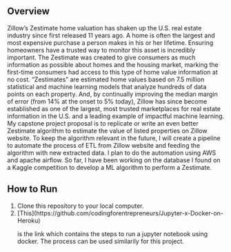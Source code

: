 <h2> Overview </h2>
Zillow’s Zestimate home valuation has shaken up the U.S. real estate industry since first released 11 years ago.
A home is often the largest and most expensive purchase a person makes in his or her lifetime. Ensuring homeowners have a trusted way to monitor this asset is incredibly important. The Zestimate was created to give consumers as much information as possible about homes and the housing market, marking the first-time consumers had access to this type of home value information at no cost.
“Zestimates” are estimated home values based on 7.5 million statistical and machine learning models that analyze hundreds of data points on each property. And, by continually improving the median margin of error (from 14% at the onset to 5% today), Zillow has since become established as one of the largest, most trusted marketplaces for real estate information in the U.S. and a leading example of impactful machine learning.
My capstone project proposal is to replicate or write an even better Zestimate algorithm to estimate the value of listed properties on Zillow website. To keep the algorithm relevant in the future, I will create a pipeline to automate the process of ETL from Zillow website and feeding the algorithm with new extracted data.
I plan to do the automation using AWS and apache airflow. So far, I have been working on the database I found on a Kaggle competition to develop a ML algorithm to perform a Zestimate.
<h2> How to Run </h2>
<ol>
<li>Clone this repository to your local computer.</li>
 
 
<li>[This](https://github.com/codingforentrepreneurs/Jupyter-x-Docker-on-Heroku)       
 
 is the link which contains the steps to run a jupyter notebook using docker. The process can be used similarily for this project.</li>
</ol>
